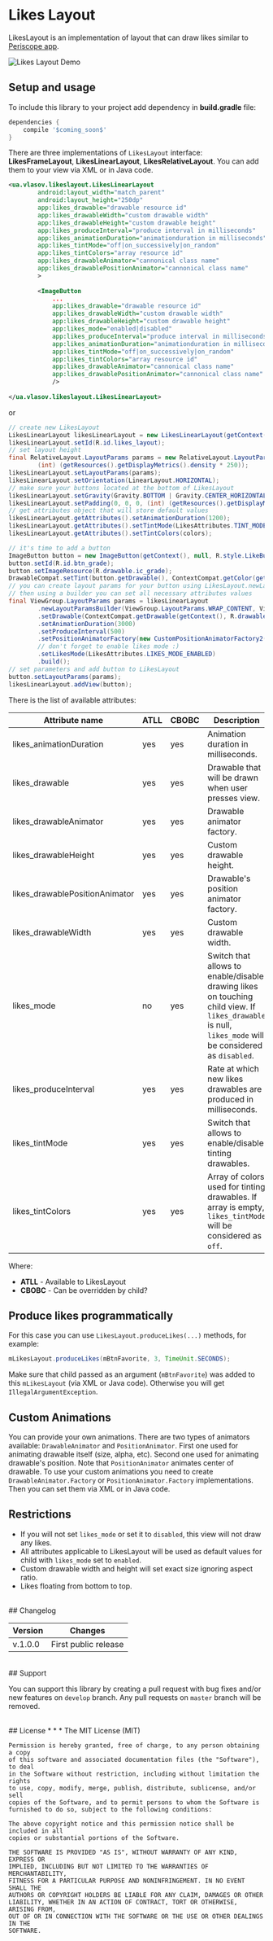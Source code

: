 # Likes Layout

LikesLayout is an implementation of layout that can draw likes similar to [Periscope app](https://play.google.com/store/apps/details?id=tv.periscope.android).

![Likes Layout Demo](/images/demo.gif)


## Setup and usage

To include this library to your project add dependency in **build.gradle** file:

```groovy
dependencies {
    compile '$coming_soon$'
}
```

There are three implementations of `LikesLayout` interface: **LikesFrameLayout**, **LikesLinearLayout**, **LikesRelativeLayout**. You can add them to your view via XML or in Java code.

```XML
<ua.vlasov.likeslayout.LikesLinearLayout
        android:layout_width="match_parent"
        android:layout_height="250dp"
        app:likes_drawable="drawable resource id"
        app:likes_drawableWidth="custom drawable width"
        app:likes_drawableHeight="custom drawable height"
        app:likes_produceInterval="produce interval in milliseconds"
        app:likes_animationDuration="animationduration in milliseconds"
        app:likes_tintMode="off|on_successively|on_random"
        app:likes_tintColors="array resource id"
        app:likes_drawableAnimator="cannonical class name"
        app:likes_drawablePositionAnimator="cannonical class name"
        >
        
        <ImageButton
            ...
            app:likes_drawable="drawable resource id"
            app:likes_drawableWidth="custom drawable width"
            app:likes_drawableHeight="custom drawable height"
            app:likes_mode="enabled|disabled"
            app:likes_produceInterval="produce interval in milliseconds"
            app:likes_animationDuration="animationduration in milliseconds"
            app:likes_tintMode="off|on_successively|on_random"
            app:likes_tintColors="array resource id"
            app:likes_drawableAnimator="cannonical class name"
            app:likes_drawablePositionAnimator="cannonical class name"
            />
            
</ua.vlasov.likeslayout.LikesLinearLayout>   
```

or

```JAVA
// create new LikesLayout
LikesLinearLayout likesLinearLayout = new LikesLinearLayout(getContext());
likesLinearLayout.setId(R.id.likes_layout);
// set layout height
final RelativeLayout.LayoutParams params = new RelativeLayout.LayoutParams(ViewGroup.LayoutParams.MATCH_PARENT,
        (int) (getResources().getDisplayMetrics().density * 250));
likesLinearLayout.setLayoutParams(params);
likesLinearLayout.setOrientation(LinearLayout.HORIZONTAL);
// make sure your buttons located at the bottom of LikesLayout
likesLinearLayout.setGravity(Gravity.BOTTOM | Gravity.CENTER_HORIZONTAL);
likesLinearLayout.setPadding(0, 0, 0, (int) (getResources().getDisplayMetrics().density * 16));
// get attributes object that will store default values
likesLinearLayout.getAttributes().setAnimationDuration(1200);
likesLinearLayout.getAttributes().setTintMode(LikesAttributes.TINT_MODE_ON_SUCCESSIVELY);
likesLinearLayout.getAttributes().setTintColors(colors);

// it's time to add a button
ImageButton button = new ImageButton(getContext(), null, R.style.LikeButton_Grade);
button.setId(R.id.btn_grade);
button.setImageResource(R.drawable.ic_grade);
DrawableCompat.setTint(button.getDrawable(), ContextCompat.getColor(getContext(), R.color.colorAccent));
// you can create layout params for your button using LikesLayout.newLayoutParamsBuilder() method
// then using a builder you can set all necessary attributes values
final ViewGroup.LayoutParams params = likesLinearLayout
        .newLayoutParamsBuilder(ViewGroup.LayoutParams.WRAP_CONTENT, ViewGroup.LayoutParams.WRAP_CONTENT)
        .setDrawable(ContextCompat.getDrawable(getContext(), R.drawable.ic_grade_normal))
        .setAnimationDuration(3000)
        .setProduceInterval(500)
        .setPositionAnimatorFactory(new CustomPositionAnimatorFactory2())
        // don't forget to enable likes mode :)
        .setLikesMode(LikesAttributes.LIKES_MODE_ENABLED)
        .build();
// set parameters and add button to LikesLayout
button.setLayoutParams(params);
likesLinearLayout.addView(button);
```

There is the list of available attributes:

| Attribute name | ATLL | CBOBC | Description | Default value |
| --- | --- | --- | --- | --- |
| likes_animationDuration | yes | yes | Animation duration in milliseconds. | 1200 |
| likes_drawable | yes | yes | Drawable that will be drawn when user presses view. | null |
| likes_drawableAnimator | yes | yes | Drawable animator factory. | @string/likes_drawable_animator_factory |
| likes_drawableHeight | yes | yes | Custom drawable height. | 0 |
| likes_drawablePositionAnimator | yes | yes | Drawable's position animator factory. | @string/likes_position_animator_factory |
| likes_drawableWidth | yes | yes | Custom drawable width. | 0 |
| likes_mode | no | yes | Switch that allows to enable/disable drawing likes on touching child view. If `likes_drawable` is null, `likes_mode` will be considered as `disabled`. | disabled |
| likes_produceInterval | yes | yes | Rate at which new likes drawables are produced in milliseconds. | 300 |
| likes_tintMode | yes | yes | Switch that allows to enable/disable tinting drawables. | not_set |
| likes_tintColors | yes | yes | Array of colors used for tinting drawables. If array is empty, `likes_tintMode` will be considered as `off`.| null |

Where:

* **ATLL** - Available to LikesLayout
* **CBOBC** - Can be overridden by child?

## Produce likes programmatically
For this case you can use `LikesLayout.produceLikes(...)` methods, for example:

```JAVA
mLikesLayout.produceLikes(mBtnFavorite, 3, TimeUnit.SECONDS);
```

Make sure that child passed as an argument (`mBtnFavorite`) was added to this `mLikesLayout` (via XML or Java code). Otherwise you will get `IllegalArgumentException`.

## Custom Animations
You can provide your own animations. There are two types of animators available: `DrawableAnimator` and `PositionAnimator`. First one used for animating drawable itself (size, alpha, etc). Second one used for animating drawable's position. Note that `PositionAnimator` animates center of drawable. 
To use your custom animations you need to create `DrawableAnimator.Factory` or `PositionAnimator.Factory` implementations. Then you can set them via XML or in Java code.

## Restrictions 
* If you will not set `likes_mode` or set it to `disabled`, this view will not draw any likes.
* All attributes applicable to LikesLayout will be used as default values for child with `likes_mode` set to `enabled`.
* Custom drawable width and height will set exact size ignoring aspect ratio.
* Likes floating from bottom to top.

<br />
## Changelog

| Version | Changes                         |
| --- | --- |
| v.1.0.0 | First public release            |

<br />
## Support

You can support this library by creating a pull request with bug fixes and/or new features on `develop` branch. Any pull requests on `master` branch will be removed. 

<br />
## License
* * *
    The MIT License (MIT)
    
    Permission is hereby granted, free of charge, to any person obtaining a copy
    of this software and associated documentation files (the "Software"), to deal
    in the Software without restriction, including without limitation the rights
    to use, copy, modify, merge, publish, distribute, sublicense, and/or sell
    copies of the Software, and to permit persons to whom the Software is
    furnished to do so, subject to the following conditions:
    
    The above copyright notice and this permission notice shall be included in all
    copies or substantial portions of the Software.
    
    THE SOFTWARE IS PROVIDED "AS IS", WITHOUT WARRANTY OF ANY KIND, EXPRESS OR
    IMPLIED, INCLUDING BUT NOT LIMITED TO THE WARRANTIES OF MERCHANTABILITY,
    FITNESS FOR A PARTICULAR PURPOSE AND NONINFRINGEMENT. IN NO EVENT SHALL THE
    AUTHORS OR COPYRIGHT HOLDERS BE LIABLE FOR ANY CLAIM, DAMAGES OR OTHER
    LIABILITY, WHETHER IN AN ACTION OF CONTRACT, TORT OR OTHERWISE, ARISING FROM,
    OUT OF OR IN CONNECTION WITH THE SOFTWARE OR THE USE OR OTHER DEALINGS IN THE
    SOFTWARE.